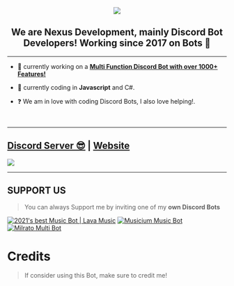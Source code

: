 <div align="center" style"border-radius:15px">
  <img src="?size=4096" style"width: 100%;border-radius:15px">
</div>

## <div align="center">We are Nexus Development, mainly Discord Bot Developers! Working since 2017 on Bots 🚀</div>  
  
***

- 🔭 currently working on a [**Multi Function Discord Bot with over 1000+ Features!**](https://nexus.nexusdevs.cf)
  

- 🌱 currently coding in **Javascript** and C#.  
  

- ❓  We am in love with coding Discord Bots, I also love helping!.
  
<br/>
  
***

## [Discord Server 😎](https://dc.nexusdevs.cf) | [Website](https://nexusdevs.cf)
<a href="https://discord.gg/dcdev"><img src="https://discord.com/api/guilds/932624471360143360/widget.png?style=banner2"></a>

***

## SUPPORT US

> You can always Support me by inviting one of my **own Discord Bots**

[![2021's best Music Bot | Lava Music](https://cdn.discordapp.com/attachments/748533465972080670/817088638780440579/test3.png)](https://lava.nexusdevs.cf)
[![Musicium Music Bot](https://cdn.discordapp.com/attachments/742446682381221938/770055673965707264/test1.png)](https://musicium.nexusdevs.cf)
[![Milrato Multi Bot](https://cdn.discordapp.com/attachments/742446682381221938/770056826724679680/test1.png)](https://nexus.nexusdevs.cf)

# Credits

> If consider using this Bot, make sure to credit me!
